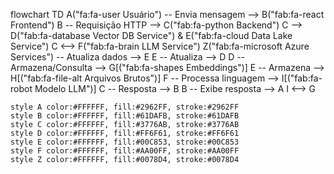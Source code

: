 flowchart TD
    A("fa:fa-user Usuário") -- Envia mensagem --> B("fab:fa-react Frontend")
    B -- Requisição HTTP --> C("fab:fa-python Backend")
    C --> D("fab:fa-database Vector DB Service") & E("fab:fa-cloud Data Lake Service")
    C <--> F("fab:fa-brain LLM Service")
    Z("fab:fa-microsoft Azure Services") -- Atualiza dados --> E
    E -- Atualiza --> D
    D -- Armazena/Consulta --> G[("fab:fa-shapes Embeddings")]
    E -- Armazena --> H[("fab:fa-file-alt Arquivos Brutos")]
    F -- Processa linguagem --> I[("fab:fa-robot Modelo LLM")]
    C -- Resposta --> B
    B -- Exibe resposta --> A
    I <--> G

    style A color:#FFFFFF, fill:#2962FF, stroke:#2962FF
    style B color:#FFFFFF, fill:#61DAFB, stroke:#61DAFB
    style C color:#FFFFFF, fill:#3776AB, stroke:#3776AB
    style D color:#FFFFFF, fill:#FF6F61, stroke:#FF6F61
    style E color:#FFFFFF, fill:#00C853, stroke:#00C853
    style F color:#FFFFFF, fill:#AA00FF, stroke:#AA00FF
    style Z color:#FFFFFF, fill:#0078D4, stroke:#0078D4